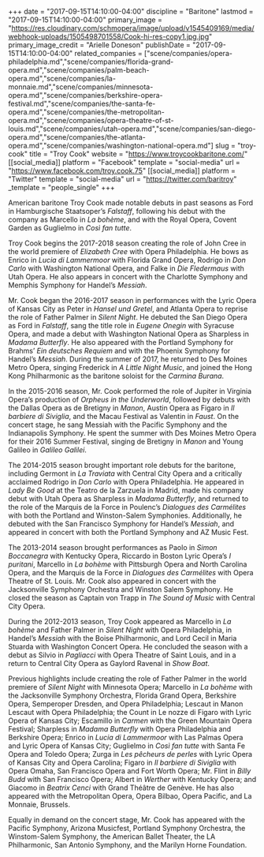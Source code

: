 +++
date = "2017-09-15T14:10:00-04:00"
discipline = "Baritone"
lastmod = "2017-09-15T14:10:00-04:00"
primary_image = "https://res.cloudinary.com/schmopera/image/upload/v1545409169/media/webhook-uploads/1505498701558/Cook-hi-res-copy1.jpg.jpg"
primary_image_credit = "Arielle Doneson"
publishDate = "2017-09-15T14:10:00-04:00"
related_companies = ["scene/companies/opera-philadelphia.md","scene/companies/florida-grand-opera.md","scene/companies/palm-beach-opera.md","scene/companies/la-monnaie.md","scene/companies/minnesota-opera.md","scene/companies/berkshire-opera-festival.md","scene/companies/the-santa-fe-opera.md","scene/companies/the-metropolitan-opera.md","scene/companies/opera-theatre-of-st-louis.md","scene/companies/utah-opera.md","scene/companies/san-diego-opera.md","scene/companies/the-atlanta-opera.md","scene/companies/washington-national-opera.md"]
slug = "troy-cook"
title = "Troy Cook"
website = "https://www.troycookbaritone.com/"
[[social_media]]
platform = "Facebook"
template = "social-media"
url = "https://www.facebook.com/troy.cook.75"
[[social_media]]
platform = "Twitter"
template = "social-media"
url = "https://twitter.com/baritroy"
_template = "people_single"
+++

American baritone Troy Cook made notable debuts in past seasons as Ford in Hamburgische Staatsoper’s *Falstaff*, following his debut with the company as Marcello in *La bohème*, and with the Royal Opera, Covent Garden as Guglielmo in *Così fan tutte*.

Troy Cook begins the 2017-2018 season creating the role of John Cree in the world premiere of *Elizabeth Cree* with Opera Philadelphia. He bows as Enrico in *Lucia di Lammermoor* with Florida Grand Opera, Rodrigo in *Don Carlo* with Washington National Opera, and Falke in *Die Fledermaus* with Utah Opera. He also appears in concert with the Charlotte Symphony and Memphis Symphony for Handel’s *Messiah*.

Mr. Cook began the 2016-2017 season in performances with the Lyric Opera of Kansas City as Peter in *Hansel und Gretel*, and Atlanta Opera to reprise the role of Father Palmer in *Silent Night*. He debuted the San Diego Opera as Ford in *Falstaff*, sang the title role in *Eugene Onegin* with Syracuse Opera, and made a debut with Washington National Opera as Sharpless in *Madama Butterfly*. He also appeared with the Portland Symphony for Brahms’ *Ein deutsches Requiem* and with the Phoenix Symphony for Handel’s *Messiah*. During the summer of 2017, he returned to Des Moines Metro Opera, singing Frederick in *A Little Night Music*, and joined the Hong Kong Philharmonic as the baritone soloist for the *Carmina Burana*.

In the 2015-2016 season, Mr. Cook performed the role of Jupiter in Virginia Opera’s production of *Orpheus in the Underworld*, followed by debuts with the Dallas Opera as de Bretigny in *Manon*, Austin Opera as Figaro in *Il barbiere di Siviglia*, and the Macau Festival as Valentin in *Faust*. On the concert stage, he sang Messiah with the Pacific Symphony and the Indianapolis Symphony. He spent the summer with Des Moines Metro Opera for their 2016 Summer Festival, singing de Bretigny in *Manon* and Young Galileo in *Galileo Galilei*.

The 2014-2015 season brought important role debuts for the baritone, including Germont in *La Traviata* with Central City Opera and a critically acclaimed Rodrigo in *Don Carlo* with Opera Philadelphia. He appeared in *Lady Be Good* at the Teatro de la Zarzuela in Madrid, made his company debut with Utah Opera as Sharpless in *Madama Butterfly*, and returned to the role of the Marquis de la Force in Poulenc’s *Dialogues des Carmélites* with both the Portland and Winston-Salem Symphonies. Additionally, he debuted with the San Francisco Symphony for Handel’s *Messiah*, and appeared in concert with both the Portland Symphony and AZ Music Fest.

The 2013-2014 season brought performances as Paolo in *Simon Boccanegra* with Kentucky Opera, Riccardo in Boston Lyric Opera’s *I puritani*, Marcello in *La bohème* with Pittsburgh Opera and North Carolina Opera, and the Marquis de la Force in *Dialogues des Carmélites* with Opera Theatre of St. Louis. Mr. Cook also appeared in concert with the Jacksonville Symphony Orchestra and Winston Salem Symphony. He closed the season as Captain von Trapp in *The Sound of Music* with Central City Opera.

During the 2012-2013 season, Troy Cook appeared as Marcello in *La bohème* and Father Palmer in *Silent Night* with Opera Philadelphia, in Handel’s *Messiah* with the Boise Philharmonic, and Lord Cecil in Maria Stuarda with Washington Concert Opera. He concluded the season with a debut as Silvio in *Pagliacci* with Opera Theatre of Saint Louis, and in a return to Central City Opera as Gaylord Ravenal in *Show Boat*.

Previous highlights include creating the role of Father Palmer in the world premiere of *Silent Night* with Minnesota Opera; Marcello in *La bohème* with the Jacksonville Symphony Orchestra, Florida Grand Opera, Berkshire Opera, Semperoper Dresden, and Opera Philadelphia; Lescaut in Manon Lescaut with Opera Philadelphia; the Count in Le nozze di Figaro with Lyric Opera of Kansas City; Escamillo in *Carmen* with the Green Mountain Opera Festival; Sharpless in *Madama Butterfly* with Opera Philadelphia and Berkshire Opera; Enrico in *Lucia di Lammermoor* with Las Palmas Opera and Lyric Opera of Kansas City; Guglielmo in *Così fan tutte*  with Santa Fe Opera and Toledo Opera; Zurga in *Les pêcheurs de perles* with Lyric Opera of Kansas City and Opera Carolina; Figaro in *Il barbiere di Siviglia* with Opera Omaha, San Francisco Opera and Fort Worth Opera; Mr. Flint in *Billy Budd* with San Francisco Opera; Albert in *Werther* with Kentucky Opera; and Giacomo in *Beatrix Cenci* with Grand Théâtre de Genève. He has also appeared with the Metropolitan Opera, Opera Bilbao, Opera Pacific, and La Monnaie, Brussels.

Equally in demand on the concert stage, Mr. Cook has appeared with the Pacific Symphony, Arizona Musicfest, Portland Symphony Orchestra, the Winstom-Salem Symphony, the American Ballet Theater, the LA Philharmonic, San Antonio Symphony, and the Marilyn Horne Foundation.
